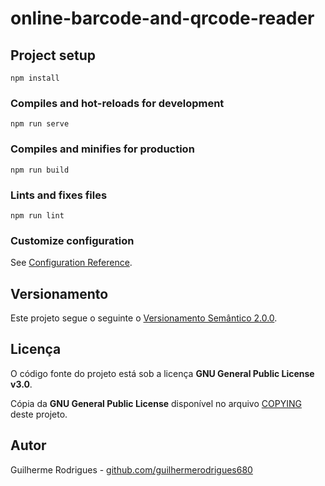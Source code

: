# online-barcode-and-qrcode-reader

## Project setup
```
npm install
```

### Compiles and hot-reloads for development
```
npm run serve
```

### Compiles and minifies for production
```
npm run build
```

### Lints and fixes files
```
npm run lint
```

### Customize configuration
See [Configuration Reference](https://cli.vuejs.org/config/).

## Versionamento

Este projeto segue o seguinte o [Versionamento Semântico 2.0.0](https://semver.org/lang/pt-BR/spec/v2.0.0.html).

<!-- ## Changelog -->
<!-- https://keepachangelog.com/en/1.0.0/ -->

## Licença

O código fonte do projeto está sob a licença **GNU General Public License v3.0**.

Cópia da **GNU General Public License**  disponível no arquivo [COPYING](./COPYING) deste projeto.

## Autor

Guilherme Rodrigues - [github.com/guilhermerodrigues680](https://github.com/guilhermerodrigues680)
